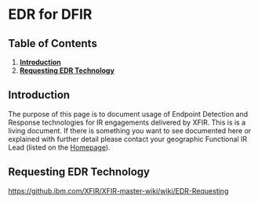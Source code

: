 
# EDR for DFIR 

## Table of Contents
1. [**Introduction**](#Introduction)
2. [**Requesting EDR Technology**](#Requesting-EDR-Technology)

## Introduction
The purpose of this page is to document usage of Endpoint Detection and Response technologies for IR engagements delivered by XFIR. This is is a living document. If there is something you want to see documented here or explained with further detail please contact your geographic Functional IR Lead (listed on the  [Homepage](Home.md)).


## Requesting EDR Technology
https://github.ibm.com/XFIR/XFIR-master-wiki/wiki/EDR-Requesting


